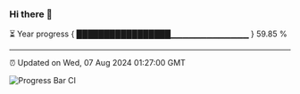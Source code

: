 ### Hi there 👋

⏳ Year progress { █████████████████▁▁▁▁▁▁▁▁▁▁▁▁▁ } 59.85 %

---

⏰ Updated on Wed, 07 Aug 2024 01:27:00 GMT

![Progress Bar CI](https://github.com/ZhaoGui/ZhaoGui/workflows/Progress%20Bar%20CI/badge.svg)

